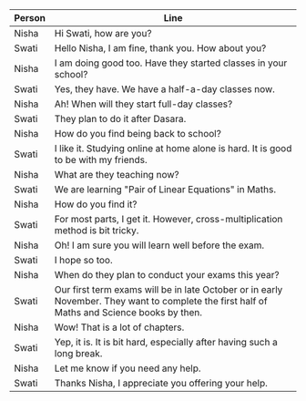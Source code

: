 |Person | Line|
|-|-|
|Nisha| Hi Swati, how are you?|
|Swati| Hello Nisha, I am fine, thank you. How about you?
|Nisha| I am doing good too. Have they started classes in your school?
|Swati| Yes, they have. We have a half-a-day classes now.
|Nisha| Ah! When will they start full-day classes?
|Swati| They plan to do it after Dasara.
|Nisha| How do you find being back to school?
|Swati| I like it. Studying online at home alone is hard. It is good to be with my friends.
|Nisha| What are they teaching now?
|Swati| We are learning "Pair of Linear Equations" in Maths.
|Nisha| How do you find it?
|Swati| For most parts, I get it. However, cross-multiplication method is bit tricky.
|Nisha| Oh! I am sure you will learn well before the exam.
|Swati| I hope so too.
|Nisha| When do they plan to conduct your exams this year?
|Swati| Our first term exams will be in late October or in early November. They want to complete the first half of Maths and Science books by then.
|Nisha| Wow! That is a lot of chapters. 
|Swati| Yep, it is. It is bit hard, especially after having such a long break.
|Nisha| Let me know if you need any help.
|Swati| Thanks Nisha, I appreciate you offering your help.










